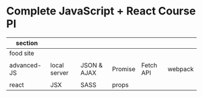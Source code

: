# Complete JavaScript + React Course PI


|    section   |              |             |         |           |                 |
|--------------|--------------|-------------|---------|-----------|-----------------|
| food site    |              |             |         |           |                 |
|              |              |             |         |           |                 |
| advanced-JS  | local server | JSON & AJAX | Promise | Fetch API |   webpack       |
|              |              |             |         |           |                 |
|    react     |      JSX     |    SASS     |  props  |           |                 |








